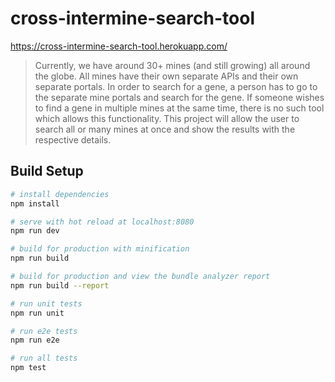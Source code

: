 # cross-intermine-search-tool

https://cross-intermine-search-tool.herokuapp.com/
> Currently, we have around 30+ mines (and still growing) all around the globe. All mines have their own separate APIs and their own separate portals. In order to search for a gene, a person has to go to the separate mine portals and search for the gene. If someone wishes to find a gene in multiple mines at the same time, there is no such tool which allows this functionality. This project will allow the user to search all or many mines at once and show the results with the respective details.

## Build Setup

``` bash
# install dependencies
npm install

# serve with hot reload at localhost:8080
npm run dev

# build for production with minification
npm run build

# build for production and view the bundle analyzer report
npm run build --report

# run unit tests
npm run unit

# run e2e tests
npm run e2e

# run all tests
npm test
```